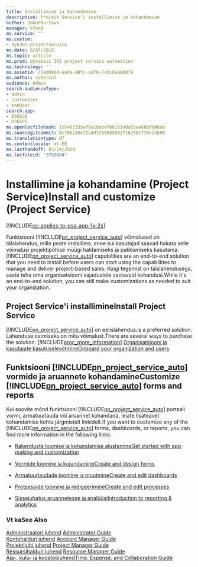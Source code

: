 ```yaml
---
title: Installimine ja kohandamine
description: Project Service'i installimine ja kohandamine
author: JohnPBurrows
manager: kfend
ms.service: ''
ms.custom:
- dyn365-projectservice
ms.date: 8/03/2018
ms.topic: article
ms.prod: dynamics 365 project service automation
ms.technology: ''
ms.assetid: c54d080d-64da-48fc-ad70-7ab1ba988079
ms.author: ruhercul
audience: Admin
search.audienceType:
- admin
- customizer
- enduser
search.app:
- D365CE
- D365PS
ms.openlocfilehash: 1c54b2335ef9a1babef061519da53ae68bfd48ab
ms.sourcegitcommit: 8c786230ef2a497280885b827162561776e2eb00
ms.translationtype: HT
ms.contentlocale: et-EE
ms.lasthandoff: 03/24/2020
ms.locfileid: "3750884"
---
```

# <a name="install-and-customize-project-service"></a><span data-ttu-id="e9668-103">Installimine ja kohandamine (Project Service)</span><span class="sxs-lookup"><span data-stu-id="e9668-103">Install and customize (Project Service)</span></span>

[!INCLUDE[cc-applies-to-psa-app-1x-2x](../includes/cc-applies-to-psa-app-1x-2x.md)]

<span data-ttu-id="e9668-104">Funktsiooni [!INCLUDE[pn_project_service_auto](../includes/pn-project-service-auto.md)] võimalused on täislahendus, mille peate installima, enne kui kasutajad saavad hakata selle võimalusi projektipõhise müügi haldamiseks ja pakkumiseks kasutama.</span><span class="sxs-lookup"><span data-stu-id="e9668-104">[!INCLUDE[pn_project_service_auto](../includes/pn-project-service-auto.md)] capabilities are an end-to-end solution that you need to install before users can start using the capabilities to manage and deliver project-based sales.</span></span> <span data-ttu-id="e9668-105">Kuigi tegemist on täislahendusega, saate teha oma organisatsiooni vajadustele vastavaid kohandusi.</span><span class="sxs-lookup"><span data-stu-id="e9668-105">While it's an end-to-end solution, you can still make customizations as needed to suit your organization.</span></span>  
<!-- TODO: I expect to find the information on how to get and install this here. Please find that and add it here. Same for Project Service.--> 
  
## <a name="install-project-service"></a><span data-ttu-id="e9668-106">Project Service'i installimine</span><span class="sxs-lookup"><span data-stu-id="e9668-106">Install Project Service</span></span>  
 [!INCLUDE[pn_project_service_auto](../includes/pn-project-service-auto.md)] <span data-ttu-id="e9668-107">on eelislahendus.</span><span class="sxs-lookup"><span data-stu-id="e9668-107">is a preferred solution.</span></span> <span data-ttu-id="e9668-108">Lahenduse ostmiseks on mitu võimalust.</span><span class="sxs-lookup"><span data-stu-id="e9668-108">There are several ways to purchase the solution.</span></span> [!INCLUDE[proc_more_information](../includes/proc-more-information.md)] <span data-ttu-id="e9668-109">[Organisatsiooni ja kasutajate kasutuselevõtmine](../admin/onboard-your-organization-and-users-to-dynamics-365-online.md)</span><span class="sxs-lookup"><span data-stu-id="e9668-109">[Onboard your organization and users](../admin/onboard-your-organization-and-users-to-dynamics-365-online.md).</span></span>  
  
## <a name="customize-pn_project_service_auto-forms-and-reports"></a><span data-ttu-id="e9668-110">Funktsiooni [!INCLUDE[pn_project_service_auto](../includes/pn-project-service-auto.md)] vormide ja aruannete kohandamine</span><span class="sxs-lookup"><span data-stu-id="e9668-110">Customize [!INCLUDE[pn_project_service_auto](../includes/pn-project-service-auto.md)] forms and reports</span></span>  
 <span data-ttu-id="e9668-111">Kui soovite mõnd funktsiooni [!INCLUDE[pn_project_service_auto](../includes/pn-project-service-auto.md)] portaali vormi, armatuurlauda või aruannet kohandada, leiate lisateavet  kohandamise kohta järgmistelt linkidelt.</span><span class="sxs-lookup"><span data-stu-id="e9668-111">If you want to customize any of the [!INCLUDE[pn_project_service_auto](../includes/pn-project-service-auto.md)] forms, dashboards, or reports, you can find more information in the following links:</span></span>  
  
- [<span data-ttu-id="e9668-112">Rakenduste loomise ja kohandamise alustamine</span><span class="sxs-lookup"><span data-stu-id="e9668-112">Get started with app making and customization</span></span>](../customize/getting-started-customization.md)  
  
- [<span data-ttu-id="e9668-113">Vormide loomine ja kujundamine</span><span class="sxs-lookup"><span data-stu-id="e9668-113">Create and design forms</span></span>](../customize/create-design-forms.md)  
  
- [<span data-ttu-id="e9668-114">Armatuurlaudade loomine ja muutmine</span><span class="sxs-lookup"><span data-stu-id="e9668-114">Create and edit dashboards</span></span>](../customize/create-edit-dashboards.md)  
  
- [<span data-ttu-id="e9668-115">Protsesside loomine ja redigeerimine</span><span class="sxs-lookup"><span data-stu-id="e9668-115">Create and edit processes</span></span>](../customize/guide-staff-through-common-tasks-processes.md)  
  
- [<span data-ttu-id="e9668-116">Sissejuhatus aruannetesse ja analüüsi</span><span class="sxs-lookup"><span data-stu-id="e9668-116">Introduction to reporting & analytics</span></span>](../analytics/reporting-analytics-with-dynamics-365.md)  
  
### <a name="see-also"></a><span data-ttu-id="e9668-117">Vt ka</span><span class="sxs-lookup"><span data-stu-id="e9668-117">See Also</span></span>  
 <span data-ttu-id="e9668-118">[Administraatori juhend](../project-service/admin-guide.md) </span><span class="sxs-lookup"><span data-stu-id="e9668-118">[Administrator Guide](../project-service/admin-guide.md) </span></span>  
 <span data-ttu-id="e9668-119">[Kontohalduri juhend](../project-service/account-manager-guide.md) </span><span class="sxs-lookup"><span data-stu-id="e9668-119">[Account Manager Guide](../project-service/account-manager-guide.md) </span></span>  
 <span data-ttu-id="e9668-120">[Projektijuhi juhend](../project-service/project-manager-guide.md) </span><span class="sxs-lookup"><span data-stu-id="e9668-120">[Project Manager Guide](../project-service/project-manager-guide.md) </span></span>  
 <span data-ttu-id="e9668-121">[Ressursihalduri juhend](../project-service/resource-manager-guide.md) </span><span class="sxs-lookup"><span data-stu-id="e9668-121">[Resource Manager Guide](../project-service/resource-manager-guide.md) </span></span>  
 [<span data-ttu-id="e9668-122">Aja-, kulu- ja koostööjuhend</span><span class="sxs-lookup"><span data-stu-id="e9668-122">Time, Expense, and Collaboration Guide</span></span>](../project-service/time-expense-collaboration-guide.md)
